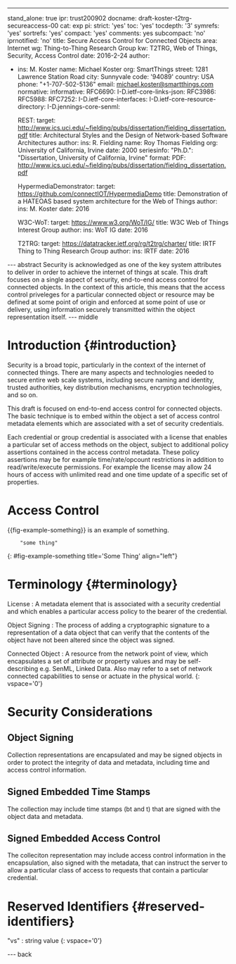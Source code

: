 ---
stand_alone: true
ipr: trust200902
docname: draft-koster-t2trg-secureaccess-00
cat: exp
pi:
  strict: 'yes'
  toc: 'yes'
  tocdepth: '3'
  symrefs: 'yes'
  sortrefs: 'yes'
  compact: 'yes'
  comments: yes
  subcompact: 'no'
  iprnotified: 'no'
title: Secure Access Control for Connected Objects
area: Internet
wg: Thing-to-Thing Research Group
kw: T2TRG, Web of Things, Security, Access Control
date: 2016-2-24
author:
- ins: M. Koster
  name: Michael Koster
  org: SmartThings
  street: 1281 Lawrence Station Road
  city: Sunnyvale
  code: '94089'
  country: USA
  phone: "+1-707-502-5136"
  email: michael.koster@smartthings.com
normative:
informative:
  RFC6690:
  I-D.ietf-core-links-json:
  RFC3986:
  RFC5988:
  RFC7252:
  I-D.ietf-core-interfaces:
  I-D.ietf-core-resource-directory:
  I-D.jennings-core-senml:

  REST:
    target: http://www.ics.uci.edu/~fielding/pubs/dissertation/fielding_dissertation.pdf
    title: Architectural Styles and the Design of Network-based Software Architectures
    author:
        ins: R. Fielding
        name: Roy Thomas Fielding
        org: University of California, Irvine
    date: 2000
    seriesinfo:
      "Ph.D.": "Dissertation, University of California, Irvine"
    format:
      PDF: http://www.ics.uci.edu/~fielding/pubs/dissertation/fielding_dissertation.pdf

  HypermediaDemonstrator: 
    target: https://github.com/connectIOT/HypermediaDemo
    title: Demonstration of a HATEOAS based system architecture for the Web of Things
    author: 
        ins: M. Koster
    date: 2016

  W3C-WoT: 
    target: https://www.w3.org/WoT/IG/
    title: W3C Web of Things Interest Group
    author: 
        ins: WoT IG
    date: 2016
    
    
  T2TRG:
    target: https://datatracker.ietf.org/rg/t2trg/charter/
    title: IRTF Thing to Thing Research Group
    author: 
        ins: IRTF
    date: 2016

    
--- abstract
Security is acknowledged as one of the key system attributes to deliver in order to achieve the internet of things at scale. This draft focuses on a single aspect of security, end-to-end access control for connected objects. In the context of this article, this means that the access control priveleges for a particular connected object or resource may be defined at some point of origin and enforced at some point of use or delivery, using information securely transmitted within the object representation itself. 
--- middle

# Introduction {#introduction}
Security is a broad topic, particularly in the context of the internet of connected things. There are many aspects and technologies needed to secure entire web scale systems, including secure naming and identity, trusted authorities, key distribution mechanisms, encryption technologies, and so on. 

This draft is focused on end-to-end access control for connected objects. The basic technique is to embed within the object a set of access control metadata elements which are associated with a set of security credentials. 

Each credential or group credential is associated with a license that enables a particular set of access methods on the object, subject to additional policy assertions contained in the access control metadata. These policy assertions may be for example time/rate/opcount restrictions in addition to read/write/execute permissions. For example the license may allow 24 hours of access with unlimited read and one time update of a specific set of properties.

# Access Control

{{fig-example-something}} is an example of something.

~~~
    "some thing"
~~~    
{: #fig-example-something title='Some Thing' align="left"}

# Terminology {#terminology}
License
:    A metadata element that is associated with a security credential and which enables a particular access policy to the bearer of the credential. 

Object Signing
:    The process of adding a cryptographic signature to a representation of a data object that can verify that the contents of the object have not been altered since the object was signed. 

Connected Object
:    A resource from the network point of view, which encapsulates a set of attribute or property values and may be self-describing e.g. SenML, Linked Data. Also may refer to a set of network connected capabilities to sense or actuate in the physical world. 
{: vspace='0'}

# Security Considerations

## Object Signing
Collection representations are encapsulated and may be signed objects in order to protect the integrity of data and metadata, including time and access control information.

## Signed Embedded Time Stamps
The collection may include time stamps (bt and t) that are signed with the object data and metadata.

## Signed Embedded Access Control 
The colleciton representation may include access control information in the encapsulation, also signed with the metadata, that can instruct the server to allow a particular class of access to requests that contain a particular credential.

# Reserved Identifiers {#reserved-identifiers}

"vs"
:    string value
{: vspace='0'}

--- back

